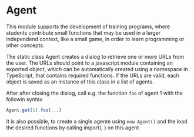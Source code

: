 # Agent
This module supports the development of training programs, where students contribute small functions that may be used in a larger independend context, like a small game, in order to learn programming or other concepts.

The static class Agent creates a dialog to retrieve one or more URLs from the user. The URLs should point to a javascript module containing an exported object, which can be automatically created using a namespace in TypeScript, that contains required functions. If the URLs are valid, each object is saved as an instance of this class in a list of agents.

After after closing the dialog, call e.g. the function `foo` of agent 1 with the followin syntax 
```typescript 
Agent.get(1).foo(...)
``` 

It is also possible, to create a single agente using `new Agent()` and the load the desired functions by calling import(<url>, <functions>) on this agent

